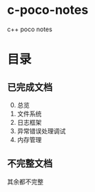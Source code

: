# c-poco-notes
c++ poco notes
# 目录
## 已完成文档
0. 总览
1. 文件系统
2. 日志框架
3. 异常错误处理调试
4. 内存管理

## 不完整文档
其余都不完整


